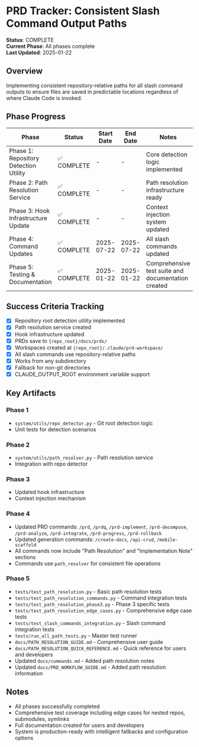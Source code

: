 # PRD Tracker: Consistent Slash Command Output Paths

**Status**: COMPLETE  
**Current Phase**: All phases complete  
**Last Updated**: 2025-01-22

## Overview
Implementing consistent repository-relative paths for all slash command outputs to ensure files are saved in predictable locations regardless of where Claude Code is invoked.

## Phase Progress

| Phase | Status | Start Date | End Date | Notes |
|-------|--------|------------|----------|-------|
| Phase 1: Repository Detection Utility | ✅ COMPLETE | - | - | Core detection logic implemented |
| Phase 2: Path Resolution Service | ✅ COMPLETE | - | - | Path resolution infrastructure ready |
| Phase 3: Hook Infrastructure Update | ✅ COMPLETE | - | - | Context injection system updated |
| Phase 4: Command Updates | ✅ COMPLETE | 2025-07-22 | 2025-07-22 | All slash commands updated |
| Phase 5: Testing & Documentation | ✅ COMPLETE | 2025-01-22 | 2025-01-22 | Comprehensive test suite and documentation created |

## Success Criteria Tracking

- [x] Repository root detection utility implemented
- [x] Path resolution service created
- [x] Hook infrastructure updated
- [x] PRDs save to `{repo_root}/docs/prds/`
- [x] Workspaces created at `{repo_root}/.claude/prd-workspace/`
- [x] All slash commands use repository-relative paths
- [x] Works from any subdirectory
- [x] Fallback for non-git directories
- [x] CLAUDE_OUTPUT_ROOT environment variable support

## Key Artifacts

### Phase 1
- `system/utils/repo_detector.py` - Git root detection logic
- Unit tests for detection scenarios

### Phase 2
- `system/utils/path_resolver.py` - Path resolution service
- Integration with repo detector

### Phase 3
- Updated hook infrastructure
- Context injection mechanism

### Phase 4
- Updated PRD commands: `/prd`, `/prdq`, `/prd-implement`, `/prd-decompose`, `/prd-analyze`, `/prd-integrate`, `/prd-progress`, `/prd-rollback`
- Updated generation commands: `/create-docs`, `/api-crud`, `/mobile-scaffold`
- All commands now include "Path Resolution" and "Implementation Note" sections
- Commands use `path_resolver` for consistent file operations

### Phase 5
- `tests/test_path_resolution.py` - Basic path resolution tests
- `tests/test_path_resolution_commands.py` - Command integration tests
- `tests/test_path_resolution_phase3.py` - Phase 3 specific tests
- `tests/test_path_resolution_edge_cases.py` - Comprehensive edge case tests
- `tests/test_slash_commands_integration.py` - Slash command integration tests
- `tests/run_all_path_tests.py` - Master test runner
- `docs/PATH_RESOLUTION_GUIDE.md` - Comprehensive user guide
- `docs/PATH_RESOLUTION_QUICK_REFERENCE.md` - Quick reference for users and developers
- Updated `docs/commands.md` - Added path resolution notes
- Updated `docs/PRD_WORKFLOW_GUIDE.md` - Added path resolution information

## Notes
- All phases successfully completed
- Comprehensive test coverage including edge cases for nested repos, submodules, symlinks
- Full documentation created for users and developers
- System is production-ready with intelligent fallbacks and configuration options